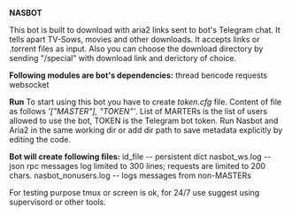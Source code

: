 **NASBOT**

This bot is built to download with aria2 links sent to bot's Telegram chat. It tells apart TV-Sows, movies and other downloads.
It accepts links or .torrent files as input. Also you can choose the download directory by sending "/special" with download link and derictory of choice.

**Following modules are bot's dependencies:**
thread
bencode
requests
websocket

**Run**
To start using this bot you have to create *token.cfg* file. Content of file as follows *'["MASTER"], "TOKEN"'*. List of MARTERs is the list of users allowed to use the bot, TOKEN is the Telegram bot token.
Run Nasbot and Aria2 in the same working dir or add dir path to save metadata explicitly by editing the code.

**Bot will create following files:**
id_file -- persistent dict
nasbot_ws.log -- json rpc messages log limited to 300 lines; requests are limited to 200 chars.
nasbot_nonusers.log -- logs messages from non-MASTERs

For testing purpose tmux or screen is ok, for 24/7 use suggest using supervisord or other tools.
